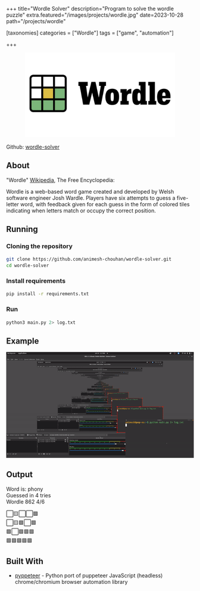 +++
title="Wordle Solver"
description="Program to solve the wordle puzzle"
extra.featured="/images/projects/wordle.jpg"
date=2023-10-28
path="/projects/wordle"

[taxonomies]
categories = ["Wordle"]
tags = ["game", "automation"]


+++

<!-- more -->

<p align="center">
   <img src="/images/projects/wordle.jpg" alt="dotfiles" style="max-width:80%"/>
</p>

Github: [wordle-solver](https://github.com/animesh-chouhan/wordle-solver)

## About

"Wordle" [Wikipedia](https://en.wikipedia.org/wiki/Wordle), The Free Encyclopedia:

Wordle is a web-based word game created and developed by Welsh software engineer Josh Wardle. Players have six attempts to guess a five-letter word, with feedback given for each guess in the form of colored tiles indicating when letters match or occupy the correct position.

## Running

### Cloning the repository

```sh
git clone https://github.com/animesh-chouhan/wordle-solver.git
cd wordle-solver
```

### Install requirements

```sh
pip install -r requirements.txt
```

### Run

```python
python3 main.py 2> log.txt
```

## Example

![preview](https://raw.githubusercontent.com/animesh-chouhan/wordle-solver/main/assets/preview.gif)

## Output

Word is: phony  
Guessed in 4 tries  
Wordle 862 4/6

⬜🟨⬜⬜🟩  
⬜🟨🟩⬜🟩  
🟩⬜🟩🟩🟩  
🟩🟩🟩🟩🟩

## Built With

- [pyppeteer](https://github.com/pyppeteer/pyppeteer) - Python port of puppeteer JavaScript (headless) chrome/chromium browser automation library
